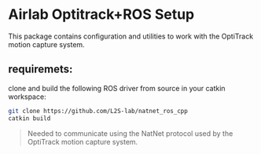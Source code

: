# Airlab Optitrack+ROS Setup

This package contains configuration and utilities to work with the OptiTrack motion capture system. 

## requiremets:

clone and build the following ROS driver from source in your catkin workspace:

```bash
git clone https://github.com/L2S-lab/natnet_ros_cpp
catkin build
```

> Needed to communicate using the NatNet protocol used by the OptiTrack motion capture system. 
